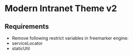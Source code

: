 # Modern Intranet Theme v2

## Requirements
* Remove following restrict variables in freemarker engine:
* serviceLocator
* staticUtil

